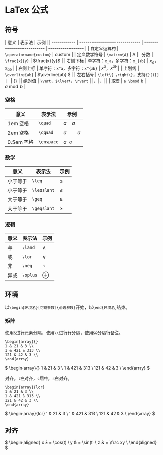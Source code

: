# LaTex 公式

## 符号

| 意义         | 表示法                          | 示例                        |
| ------------ | ------------------------------- | --------------------------- | ------------------ |
| 自定义运算符 | `\operatorname{custom}`         | $\operatorname{custom}$     |
| 定义数学符号 | `\mathrm{A}`                    | $\mathrm{A}$                |
| 分数         | `\frac{x}{y}`                   | $\frac{x}{y}$               |
| 右侧下标     | 单字符：`x_a`，多字符：`x_{ab}` | $x_a$，$x_{ab}$             |
| 右侧上标     | 单字符：`x^a`，多字符：`x^{ab}` | $x^a$，$x^{ab}$             |
| 上划线       | `\overline{ab}`                 | $\overline{ab} $            |
| 左右括号     | `\left\{ \right\}`，支持`{}()[] | `                           | $\left\{ \right\}$ |
| 绝对值       | `\vert`，`$\lvert`，`\rvert`    | $\vert$，$\lvert$，$\rvert$ |
| 取模         | `a \bmod b`                     | $a \bmod b$                 |

### 空格

| 意义       | 表示法     | 示例           |
| ---------- | ---------- | -------------- |
| 1em 空格   | `\quad`    | $a \quad a$    |
| 2em 空格   | `\qquad`   | $a \qquad a$   |
| 0.5em 空格 | `\enspace` | $a \enspace a$ |

### 数学

| 意义     | 表示法      | 示例        |
| -------- | ----------- | ----------- |
| 小于等于 | `\leq`      | $\leq$      |
| 小于等于 | `\leqslant` | $\leqslant$ |
| 大于等于 | `\geq`      | $\geq$      |
| 大于等于 | `\geqslant` | $\geqslant$ |

### 逻辑

| 意义 | 表示法   | 示例     |
| ---- | -------- | -------- |
| 与   | `\land`  | $\land$  |
| 或   | `\lor`   | $\lor$   |
| 非   | `\neg`   | $\neg$   |
| 异或 | `\oplus` | $\oplus$ |

## 环境

以`\begin{环境名}[可选参数]{必选参数}`开始，以`\end{环境名}`结束。

### 矩阵

使用`&`进行元素分隔，使用`\\`进行行分隔，使用`&&`分隔行备注。

```
\begin{array}{}
1 & 21 & 3 \\
1 & 421 & 313 \\
121 & 42 & 3 \\
\end{array}
```

$
\begin{array}{}
1 & 21 & 3 \\
1 & 421 & 313 \\
121 & 42 & 3 \\
\end{array}
$

对齐。`l`左对齐，`c`居中，`r`右对齐。

```
\begin{array}{lcr}
1 & 21 & 3 \\
1 & 421 & 313 \\
121 & 42 & 3 \\
\end{array}

```

$
\begin{array}{lcr}
1 & 21 & 3 \\
1 & 421 & 313 \\
121 & 42 & 3 \\
\end{array}
$

## 对齐

$
\begin{aligned}
x & = \cos(t) \\
y & = \sin(t) \\
z & = \frac xy \\
\end{aligned}
$
